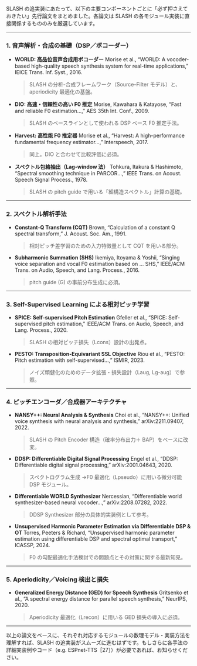 SLASH の追実装にあたって、以下の主要コンポーネントごとに「必ず押さえておきたい」先行論文をまとめました。各論文は SLASH の各モジュール実装に直接関係するもののみを厳選しています。

---

### 1. 音声解析・合成の基礎（DSP／ボコーダー）

- **WORLD: 高品位音声合成用ボコーダー**
  Morise et al., “WORLD: A vocoder-based high-quality speech synthesis system for real-time applications,” IEICE Trans. Inf. Syst., 2016.&#x20;

  > SLASH の分析-合成フレームワーク（Source–Filter モデル）と、aperiodicity 最適化の基盤。

- **DIO: 高速・信頼性の高い F0 推定**
  Morise, Kawahara & Katayose, “Fast and reliable F0 estimation…,” AES 35th Int. Conf., 2009.&#x20;

  > SLASH のベースラインとして使われる DSP ベース F0 推定手法。

- **Harvest: 高性能 F0 推定器**
  Morise et al., “Harvest: A high-performance fundamental frequency estimator…,” Interspeech, 2017.&#x20;

  > 同上。DIO と合わせて比較評価に必須。

- **スペクトル包絡抽出（Lag-window 法）**
  Tohkura, Itakura & Hashimoto, “Spectral smoothing technique in PARCOR…,” IEEE Trans. on Acoust. Speech Signal Process., 1978.&#x20;

  > SLASH の pitch guide で用いる「細構造スペクトル」計算の基礎。

---

### 2. スペクトル解析手法

- **Constant-Q Transform (CQT)**
  Brown, “Calculation of a constant Q spectral transform,” J. Acoust. Soc. Am., 1991.&#x20;

  > 相対ピッチ差学習のための入力特徴量として CQT を用いる部分。

- **Subharmonic Summation (SHS)**
  Ikemiya, Itoyama & Yoshii, “Singing voice separation and vocal F0 estimation based on … SHS,” IEEE/ACM Trans. on Audio, Speech, and Lang. Process., 2016.&#x20;

  > pitch guide (G) の事前分布生成に必須。

---

### 3. Self-Supervised Learning による相対ピッチ学習

- **SPICE: Self-supervised Pitch Estimation**
  Gfeller et al., “SPICE: Self-supervised pitch estimation,” IEEE/ACM Trans. on Audio, Speech, and Lang. Process., 2020.&#x20;

  > SLASH の相対ピッチ損失（Lcons）設計の出発点。

- **PESTO: Transposition-Equivariant SSL Objective**
  Riou et al., “PESTO: Pitch estimation with self-supervised…,” ISMIR, 2023.&#x20;

  > ノイズ頑健化のためのデータ拡張・損失設計（Laug, Lg-aug）で参照。

---

### 4. ピッチエンコーダ／合成器アーキテクチャ

- **NANSY++: Neural Analysis & Synthesis**
  Choi et al., “NANSY++: Unified voice synthesis with neural analysis and synthesis,” arXiv:2211.09407, 2022.&#x20;

  > SLASH の Pitch Encoder 構造（確率分布出力＋ BAP）をベースに改変。

- **DDSP: Differentiable Digital Signal Processing**
  Engel et al., “DDSP: Differentiable digital signal processing,” arXiv:2001.04643, 2020.&#x20;

  > スペクトログラム生成 →F0 最適化（Lpseudo）に用いる微分可能 DSP モジュール。

- **Differentiable WORLD Synthesizer**
  Nercessian, “Differentiable world synthesizer-based neural vocoder…,” arXiv:2208.07282, 2022.&#x20;

  > DDSP Synthesizer 部分の具体的実装例として参考。

- **Unsupervised Harmonic Parameter Estimation via Differentiable DSP & OT**
  Torres, Peeters & Richard, “Unsupervised harmonic parameter estimation using differentiable DSP and spectral optimal transport,” ICASSP, 2024.&#x20;

  > F0 の勾配最適化手法検討での問題点とその対策に関する最新知見。

---

### 5. Aperiodicity／Voicing 検出と損失

- **Generalized Energy Distance (GED) for Speech Synthesis**
  Gritsenko et al., “A spectral energy distance for parallel speech synthesis,” NeurIPS, 2020.&#x20;

  > Aperiodicity 最適化（Lrecon）に用いる GED 損失の導入に必須。

---

以上の論文をベースに、それぞれ対応するモジュールの数理モデル・実装方法を理解すれば、SLASH の追実装がスムーズに進むはずです。もしさらに各手法の詳細実装例やコード（e.g. ESPnet-TTS［27］）が必要であれば、お知らせください。
